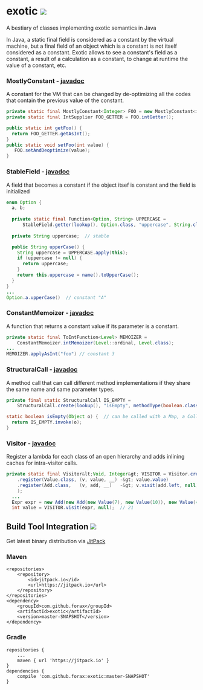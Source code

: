 # exotic [![](https://api.travis-ci.org/forax/exotic.svg?branch=master)](https://travis-ci.org/forax/exotic)
A bestiary of classes implementing exotic semantics in Java

In Java, a static final field is considered as a constant by the virtual machine,
but a final field of an object which is a constant is not itself considered as a constant.
Exotic allows to see a constant's field as a constant, a result of a calculation as a constant,
to change at runtime the value of a constant, etc. 


### MostlyConstant - [javadoc](https://jitpack.io/com/github/forax/exotic/master/javadoc/com/github/forax/exotic/MostlyConstant.html)

A constant for the VM that can be changed by de-optimizing all the codes that contain the previous value of the constant.

```java
private static final MostlyConstant<Integer> FOO = new MostlyConstant<>(42, int.class);
private static final IntSupplier FOO_GETTER = FOO.intGetter();

public static int getFoo() {
  return FOO_GETTER.getAsInt();
}
public static void setFoo(int value) {
   FOO.setAndDeoptimize(value);
}
```

### StableField - [javadoc](https://jitpack.io/com/github/forax/exotic/master/javadoc/com/github/forax/exotic/StableField.html)

A field that becomes a constant if the object itsef is constant and the field is initialized

```java
enum Option {
  a, b;
    
  private static final Function<Option, String> UPPERCASE =
      StableField.getter(lookup(), Option.class, "uppercase", String.class);
    
  private String uppercase;  // stable

  public String upperCase() {
    String uppercase = UPPERCASE.apply(this);
    if (uppercase != null) {
      return uppercase;
    }
    return this.uppercase = name().toUpperCase();
  }
}
...
Option.a.upperCase()  // constant "A"
```

### ConstantMemoizer - [javadoc](https://jitpack.io/com/github/forax/exotic/master/javadoc/com/github/forax/exotic/ConstantMemoizer.html) 

A function that returns a constant value if its parameter is a constant.

```java
private static final ToIntFunction<Level> MEMOIZER =
    ConstantMemoizer.intMemoizer(Level::ordinal, Level.class);
...
MEMOIZER.applyAsInt("foo") // constant 3
```

### StructuralCall - [javadoc](https://jitpack.io/com/github/forax/exotic/master/javadoc/com/github/forax/exotic/StructuralCall.html)

A method call that can call different method implementations if they share the same name and same parameter types.

```java
private final static StructuralCall IS_EMPTY =
    StructuralCall.create(lookup(), "isEmpty", methodType(boolean.class));

static boolean isEmpty(Object o) {  // can be called with a Map, a Collection or a String
  return IS_EMPTY.invoke(o);
}
```

### Visitor - [javadoc](https://jitpack.io/com/github/forax/exotic/master/javadoc/com/github/forax/exotic/Visitor.html)

Register a lambda for each class of an open hierarchy and adds inlining caches for intra-visitor calls.

```java
private static final Visitor&lt;Void, Integer&gt; VISITOR = Visitor.create(Void.class, int.class, opt -&gt; opt
    .register(Value.class, (v, value, __) -&gt; value.value)
    .register(Add.class,   (v, add, __)   -&gt; v.visit(add.left, null) + v.visit(add.right, null))
    );
  ...
  Expr expr = new Add(new Add(new Value(7), new Value(10)), new Value(4));
  int value = VISITOR.visit(expr, null);  // 21
```


## Build Tool Integration [![](https://jitpack.io/v/forax/exotic.svg)](https://jitpack.io/#forax/exotic)

Get latest binary distribution via [JitPack](https://jitpack.io/#forax/exotic) 


### Maven

    <repositories>
        <repository>
            <id>jitpack.io</id>
            <url>https://jitpack.io</url>
        </repository>
    </repositories>
    <dependency>
        <groupId>com.github.forax</groupId>
        <artifactId>exotic</artifactId>
        <version>master-SNAPSHOT</version>
    </dependency>


### Gradle

    repositories {
        ...
        maven { url 'https://jitpack.io' }
    }
    dependencies {
        compile 'com.github.forax:exotic:master-SNAPSHOT'
    }
